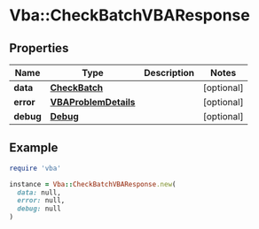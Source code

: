 # Vba::CheckBatchVBAResponse

## Properties

| Name | Type | Description | Notes |
| ---- | ---- | ----------- | ----- |
| **data** | [**CheckBatch**](CheckBatch.md) |  | [optional] |
| **error** | [**VBAProblemDetails**](VBAProblemDetails.md) |  | [optional] |
| **debug** | [**Debug**](Debug.md) |  | [optional] |

## Example

```ruby
require 'vba'

instance = Vba::CheckBatchVBAResponse.new(
  data: null,
  error: null,
  debug: null
)
```

